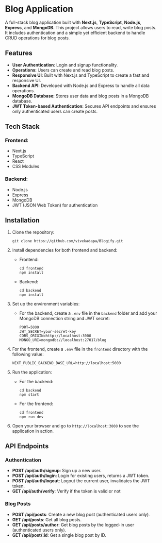 <h1>Blog Application</h1>

<p>A full-stack blog application built with <strong>Next.js</strong>, <strong>TypeScript</strong>, <strong>Node.js</strong>, <strong>Express</strong>, and <strong>MongoDB</strong>. This project allows users to read, write blog posts. It includes authentication and a simple yet efficient backend to handle CRUD operations for blog posts.</p>

<h2>Features</h2>
<ul>
  <li><strong>User Authentication</strong>: Login and signup functionality.</li>
  <li><strong>Operations</strong>: Users can create and read blog posts.</li>
  <li><strong>Responsive UI</strong>: Built with Next.js and TypeScript to create a fast and responsive UI.</li>
  <li><strong>Backend API</strong>: Developed with Node.js and Express to handle all data operations.</li>
  <li><strong>MongoDB Database</strong>: Stores user data and blog posts in a MongoDB database.</li>
  <li><strong>JWT Token-based Authentication</strong>: Secures API endpoints and ensures only authenticated users can create posts.</li>
</ul>

<h2>Tech Stack</h2>
<h3>Frontend:</h3>
<ul>
  <li>Next.js</li>
  <li>TypeScript</li>
  <li>React</li>
  <li>CSS Modules</li>
</ul>

<h3>Backend:</h3>
<ul>
  <li>Node.js</li>
  <li>Express</li>
  <li>MongoDB</li>
  <li>JWT (JSON Web Token) for authentication</li>
</ul>

<h2>Installation</h2>
<ol>
  <li>Clone the repository:</li>
  <pre><code>git clone https://github.com/vivekadapa/Blogify.git</code></pre>

  <li>Install dependencies for both frontend and backend:</li>
  <ul>
    <li>Frontend:
      <pre><code>cd frontend
npm install</code></pre>
    </li>
    <li>Backend:
      <pre><code>cd backend
npm install</code></pre>
    </li>
  </ul>

  <li>Set up the environment variables:</li>
  <ul>
    <li>For the backend, create a <code>.env</code> file in the <code>backend</code> folder and add your MongoDB connection string and JWT secret:</li>
    <pre><code>PORT=5000
JWT_SECRET=your-secret-key
CORS_ORIGIN=http://localhost:3000
MONGO_URI=mongodb://localhost:27017/blog</code></pre>
  </ul>

  <li>For the frontend, create a <code>.env</code> file in the <code>frontend</code> directory with the following value:</li>
  <pre><code>NEXT_PUBLIC_BACKEND_BASE_URL=http://localhost:5000</code></pre>

  <li>Run the application:</li>
  <ul>
    <li>For the backend:
      <pre><code>cd backend
npm start</code></pre>
    </li>
    <li>For the frontend:
      <pre><code>cd frontend
npm run dev</code></pre>
    </li>
  </ul>

  <li>Open your browser and go to <code>http://localhost:3000</code> to see the application in action.</li>
</ol>

<h2>API Endpoints</h2>

<h3>Authentication</h3>
<ul>
  <li><strong>POST /api/auth/signup</strong>: Sign up a new user.</li>
  <li><strong>POST /api/auth/login</strong>: Login for existing users, returns a JWT token.</li>
  <li><strong>POST /api/auth/logout</strong>: Logout the current user, invalidates the JWT token.</li>
  <li><strong>GET /api/auth/verify</strong>: Verify if the token is valid or not</li>
</ul>

<h3>Blog Posts</h3>
<ul>
  <li><strong>POST /api/posts</strong>: Create a new blog post (authenticated users only).</li>
  <li><strong>GET /api/posts</strong>: Get all blog posts.</li>
  <li><strong>GET /api/posts/author</strong>: Get blog posts by the logged-in user (authenticated users only).</li>
  <li><strong>GET /api/post/:id</strong>: Get a single blog post by ID.</li>
</ul>


